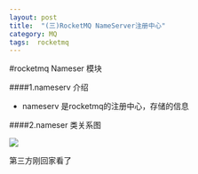 ```yaml
---
layout: post
title:  "(三)RocketMQ NameServer注册中心"
category: MQ
tags:  rocketmq 
---
```



#rocketmq Nameser 模块

####1.nameserv 介绍
+ nameserv 是rocketmq的注册中心，存储的信息

####2.nameser  类关系图

![](https://ywendy.github.io/img/rocketmq/NameServer类关系图.png)

第三方刚回家看了





























